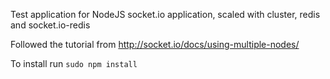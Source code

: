 Test application for NodeJS socket.io application, scaled with cluster, redis and socket.io-redis

Followed the tutorial from http://socket.io/docs/using-multiple-nodes/

To install run `sudo npm install`


